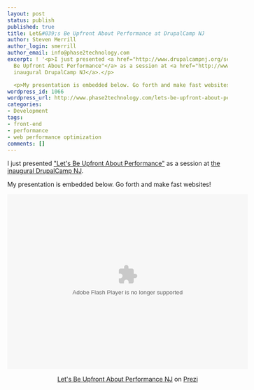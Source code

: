 ```yaml
---
layout: post
status: publish
published: true
title: Let&#039;s Be Upfront About Performance at DrupalCamp NJ
author: Steven Merrill
author_login: smerrill
author_email: info@phase2technology.com
excerpt: ! '<p>I just presented <a href="http://www.drupalcampnj.org/sessions/lets-be-upfront-about-performance">"Let''s
  Be Upfront About Performance"</a> as a session at <a href="http://www.drupalcampnj.org/">the
  inaugural DrupalCamp NJ</a>.</p>

  <p>My presentation is embedded below. Go forth and make fast websites!</p>'
wordpress_id: 1066
wordpress_url: http://www.phase2technology.com/lets-be-upfront-about-performance-at-drupalcamp-nj/
categories:
- Development
tags:
- front-end
- performance
- web performance optimization
comments: []
---
```

<p>I just presented <a href="http://www.drupalcampnj.org/sessions/lets-be-upfront-about-performance">"Let's Be Upfront About Performance"</a> as a session at <a href="http://www.drupalcampnj.org/">the inaugural DrupalCamp NJ</a>.</p></p>
<p>My presentation is embedded below. Go forth and make fast websites!</p></p>
<div class="prezi-player">
<style type="text/css" media="screen">.prezi-player { width: 550px; } .prezi-player-links { text-align: center; }</style><object id="prezi_hmxsbzfz2shk" name="prezi_hmxsbzfz2shk" classid="clsid:D27CDB6E-AE6D-11cf-96B8-444553540000" width="550" height="400"><param name="movie" value="http://prezi.com/bin/preziloader.swf" /><param name="allowfullscreen" value="true" /><param name="allowscriptaccess" value="always" /><param name="bgcolor" value="#ffffff" /><param name="flashvars" value="prezi_id=hmxsbzfz2shk&lock_to_path=0&color=ffffff&autoplay=no&autohide_ctrls=0" /><embed id="preziEmbed_hmxsbzfz2shk" name="preziEmbed_hmxsbzfz2shk" src="http://prezi.com/bin/preziloader.swf" type="application/x-shockwave-flash" allowfullscreen="true" allowscriptaccess="always" width="550" height="400" bgcolor="#ffffff" flashvars="prezi_id=hmxsbzfz2shk&lock_to_path=0&color=ffffff&autoplay=no&autohide_ctrls=0"></embed></object>
<div class="prezi-player-links">
<p><a title="Let's Be Upfront About Performance NJ" href="http://prezi.com/hmxsbzfz2shk/lets-be-upfront-about-performance-nj/">Let's Be Upfront About Performance NJ</a> on <a href="http://prezi.com">Prezi</a></p><br />
</div><br />
</div></p>
